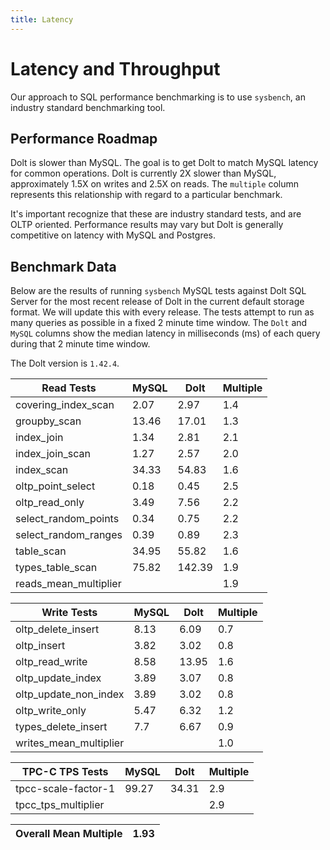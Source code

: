 ```yaml
---
title: Latency
---
```


# Latency and Throughput

Our approach to SQL performance benchmarking is to use `sysbench`, an
industry standard benchmarking tool.

## Performance Roadmap

Dolt is slower than MySQL. The goal is to get Dolt to match 
MySQL latency for common operations. Dolt is currently 2X slower 
than MySQL, approximately 1.5X on writes and 2.5X on reads. The 
`multiple` column represents this relationship with regard to a 
particular benchmark.

It's important recognize that these are industry standard tests, and
are OLTP oriented. Performance results may vary but Dolt is 
generally competitive on latency with MySQL and Postgres.

## Benchmark Data

Below are the results of running `sysbench` MySQL tests against Dolt
SQL Server for the most recent release of Dolt in the current default 
storage format. We will update this with every release. The tests 
attempt to run as many queries as possible in a fixed 2 minute time 
window. The `Dolt` and `MySQL` columns show the median latency in 
milliseconds (ms) of each query during that 2 minute time window.

The Dolt version is `1.42.4`.

<!-- START___DOLT___LATENCY_RESULTS_TABLE -->
|       Read Tests        | MySQL |  Dolt  | Multiple |
|-------------------------|-------|--------|----------|
| covering\_index\_scan   |  2.07 |   2.97 |      1.4 |
| groupby\_scan           | 13.46 |  17.01 |      1.3 |
| index\_join             |  1.34 |   2.81 |      2.1 |
| index\_join\_scan       |  1.27 |   2.57 |      2.0 |
| index\_scan             | 34.33 |  54.83 |      1.6 |
| oltp\_point\_select     |  0.18 |   0.45 |      2.5 |
| oltp\_read\_only        |  3.49 |   7.56 |      2.2 |
| select\_random\_points  |  0.34 |   0.75 |      2.2 |
| select\_random\_ranges  |  0.39 |   0.89 |      2.3 |
| table\_scan             | 34.95 |  55.82 |      1.6 |
| types\_table\_scan      | 75.82 | 142.39 |      1.9 |
| reads\_mean\_multiplier |       |        |      1.9 |

|       Write Tests        | MySQL | Dolt  | Multiple |
|--------------------------|-------|-------|----------|
| oltp\_delete\_insert     |  8.13 |  6.09 |      0.7 |
| oltp\_insert             |  3.82 |  3.02 |      0.8 |
| oltp\_read\_write        |  8.58 | 13.95 |      1.6 |
| oltp\_update\_index      |  3.89 |  3.07 |      0.8 |
| oltp\_update\_non\_index |  3.89 |  3.02 |      0.8 |
| oltp\_write\_only        |  5.47 |  6.32 |      1.2 |
| types\_delete\_insert    |   7.7 |  6.67 |      0.9 |
| writes\_mean\_multiplier |       |       |      1.0 |

|    TPC-C TPS Tests    | MySQL | Dolt  | Multiple |
|-----------------------|-------|-------|----------|
| tpcc-scale-factor-1   | 99.27 | 34.31 |      2.9 |
| tpcc\_tps\_multiplier |       |       |      2.9 |

| Overall Mean Multiple | 1.93 |
|-----------------------|------|
<!-- END___DOLT___LATENCY_RESULTS_TABLE -->
<br/>